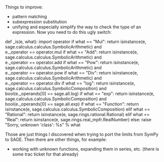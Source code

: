 Things to improve:

* pattern matching
* subexpression substitution
* unifying and especially simplify the way to check the type of an
expression. Now you need to do this ugly switch:

def _is(e, what):
   import operator
   if what == "Mul":
       return isinstance(e, sage.calculus.calculus.SymbolicArithmetic) and \
           e._operator == operator.mul
   if what == "Add":
       return isinstance(e, sage.calculus.calculus.SymbolicArithmetic) and \
           e._operator == operator.add
   if what == "Pow":
       return isinstance(e, sage.calculus.calculus.SymbolicArithmetic) and \
           e._operator == operator.pow
   if what == "Div":
       return isinstance(e, sage.calculus.calculus.SymbolicArithmetic) and \
           e._operator == operator.div
   if what == "log":
       return isinstance(e, sage.calculus.calculus.SymbolicComposition) and \
           bool(e._operands[0] == sage.all.log)
   if what == "exp":
       return isinstance(e, sage.calculus.calculus.SymbolicComposition) and \
           bool(e._operands[0] == sage.all.exp)
   if what == "Function":
       return isinstance(e, sage.calculus.calculus.SymbolicComposition)
   elif what == "Rational":
       return isinstance(e, sage.rings.rational.Rational)
   elif what == "Real":
       return isinstance(e, sage.rings.real_mpfr.RealNumber)
   else:
       raise "Sorry, unknown 'class': %s" % what


Those are just things I discovered when trying to port the limits from
SymPy to SAGE. Then there are other things, for example:

* working with unknown functions, expanding them in series, etc.
(there is some trac ticket for that already)
